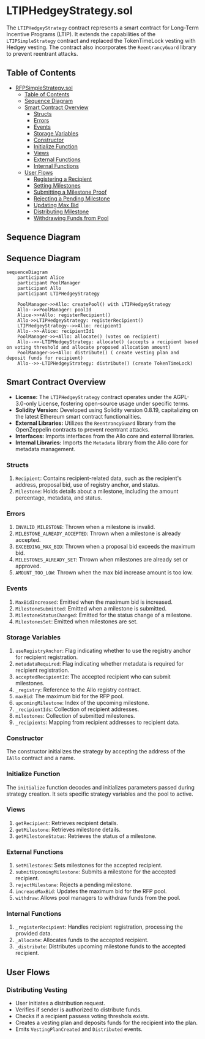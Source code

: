 # LTIPHedgeyStrategy.sol

The `LTIPHedgeyStrategy` contract represents a smart contract for Long-Term Incentive Programs (LTIP). It extends the capabilities of the `LTIPSimpleStrategy` contract and replaced the TokenTimeLock vesting with Hedgey vesting. The contract also incorporates the `ReentrancyGuard` library to prevent reentrant attacks.

## Table of Contents
- [RFPSimpleStrategy.sol](#rfpsimplestrategysol)
  - [Table of Contents](#table-of-contents)
  - [Sequence Diagram](#sequence-diagram)
  - [Smart Contract Overview](#smart-contract-overview)
    - [Structs](#structs)
    - [Errors](#errors)
    - [Events](#events)
    - [Storage Variables](#storage-variables)
    - [Constructor](#constructor)
    - [Initialize Function](#initialize-function)
    - [Views](#views)
    - [External Functions](#external-functions)
    - [Internal Functions](#internal-functions)
  - [User Flows](#user-flows)
    - [Registering a Recipient](#registering-a-recipient)
    - [Setting Milestones](#setting-milestones)
    - [Submitting a Milestone Proof](#submitting-a-milestone-proof)
    - [Rejecting a Pending Milestone](#rejecting-a-pending-milestone)
    - [Updating Max Bid](#updating-max-bid)
    - [Distributing Milestone](#distributing-milestone)
    - [Withdrawing Funds from Pool](#withdrawing-funds-from-pool)


## Sequence Diagram 

## Sequence Diagram 

```mermaid
sequenceDiagram
    participant Alice
    participant PoolManager
    participant Allo
    participant LTIPHedgeyStrategy

    PoolManager->>Allo: createPool() with LTIPHedgeyStrategy
    Allo-->>PoolManager: poolId
    Alice->>+Allo: registerRecipient()
    Allo->>LTIPHedgeyStrategy: registerRecipient()
    LTIPHedgeyStrategy-->>Allo: recipient1
    Allo-->>-Alice: recipientId1
    PoolManager->>+Allo: allocate() (votes on recipient)
    Allo-->>-LTIPHedgeyStrategy: allocate() (accepts a recipient based on voting threshold and allocate proposed allocation amount)
    PoolManager->>+Allo: distribute() ( create vesting plan and deposit funds for recipient)
    Allo-->>-LTIPHedgeyStrategy: distribute() (create TokenTimeLock)
```

## Smart Contract Overview

- **License:** The `LTIPHedgeyStrategy` contract operates under the AGPL-3.0-only License, fostering open-source usage under specific terms.
- **Solidity Version:** Developed using Solidity version 0.8.19, capitalizing on the latest Ethereum smart contract functionalities.
- **External Libraries:** Utilizes the `ReentrancyGuard` library from the OpenZeppelin contracts to prevent reentrant attacks.
- **Interfaces:** Imports interfaces from the Allo core and external libraries.
- **Internal Libraries:** Imports the `Metadata` library from the Allo core for metadata management.

### Structs

1. `Recipient`: Contains recipient-related data, such as the recipient's address, proposal bid, use of registry anchor, and status.
2. `Milestone`: Holds details about a milestone, including the amount percentage, metadata, and status.

### Errors

1. `INVALID_MILESTONE`: Thrown when a milestone is invalid.
2. `MILESTONE_ALREADY_ACCEPTED`: Thrown when a milestone is already accepted.
3. `EXCEEDING_MAX_BID`: Thrown when a proposal bid exceeds the maximum bid.
4. `MILESTONES_ALREADY_SET`: Thrown when milestones are already set or approved.
5. `AMOUNT_TOO_LOW`: Thrown when the max bid increase amount is too low.

### Events

1. `MaxBidIncreased`: Emitted when the maximum bid is increased.
2. `MilestoneSubmitted`: Emitted when a milestone is submitted.
3. `MilestoneStatusChanged`: Emitted for the status change of a milestone.
4. `MilestonesSet`: Emitted when milestones are set.

### Storage Variables

1. `useRegistryAnchor`: Flag indicating whether to use the registry anchor for recipient registration.
2. `metadataRequired`: Flag indicating whether metadata is required for recipient registration.
3. `acceptedRecipientId`: The accepted recipient who can submit milestones.
4. `_registry`: Reference to the Allo registry contract.
5. `maxBid`: The maximum bid for the RFP pool.
6. `upcomingMilestone`: Index of the upcoming milestone.
7. `_recipientIds`: Collection of recipient addresses.
8. `milestones`: Collection of submitted milestones.
9. `_recipients`: Mapping from recipient addresses to recipient data.

### Constructor

The constructor initializes the strategy by accepting the address of the `IAllo` contract and a name.

### Initialize Function

The `initialize` function decodes and initializes parameters passed during strategy creation. It sets specific strategy variables and the pool to active.

### Views

1. `getRecipient`: Retrieves recipient details.
2. `getMilestone`: Retrieves milestone details.
3. `getMilestoneStatus`: Retrieves the status of a milestone.

### External Functions

1. `setMilestones`: Sets milestones for the accepted recipient.
2. `submitUpcomingMilestone`: Submits a milestone for the accepted recipient.
3. `rejectMilestone`: Rejects a pending milestone.
4. `increaseMaxBid`: Updates the maximum bid for the RFP pool.
5. `withdraw`: Allows pool managers to withdraw funds from the pool.

### Internal Functions

1. `_registerRecipient`: Handles recipient registration, processing the provided data.
2. `_allocate`: Allocates funds to the accepted recipient.
3. `_distribute`: Distributes upcoming milestone funds to the accepted recipient.

## User Flows

### Distributing Vesting 

* User initiates a distribution request.
* Verifies if sender is authorized to distribute funds.
* Checks if a recipient passess voting threshols exists.
* Creates a vesting plan and deposits funds for the recipient into the plan.
* Emits `VestingPlanCreated` and `Distributed` events.

